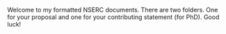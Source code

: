 Welcome to my formatted NSERC documents. There are two folders. One for your proposal and one for your contributing statement (for PhD). Good luck!
